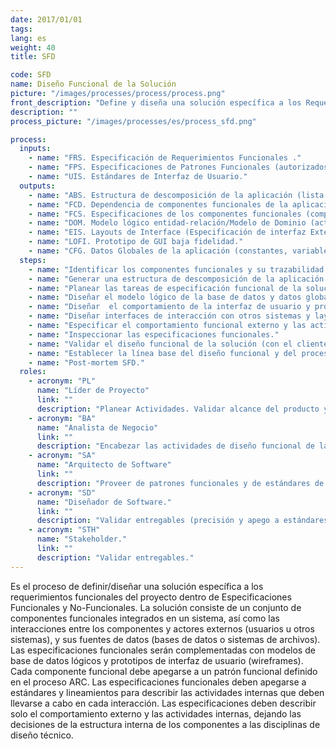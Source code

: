 ```yaml
---
date: 2017/01/01
tags:
lang: es
weight: 40
title: SFD

code: SFD
name: Diseño Funcional de la Solución
picture: "/images/processes/process/process.png"
front_description: "Define y diseña una solución específica a los Requerimientos Funcionales y No-Funcionales aprobados del proyecto."
description: ""
process_picture: "/images/processes/es/process_sfd.png"

process:
  inputs:
    - name: "FRS. Especificación de Requerimientos Funcionales ."
    - name: "FPS. Especificaciones de Patrones Funcionales (autorizados para su uso)."
    - name: "UIS. Estándares de Interfaz de Usuario."
  outputs:
    - name: "ABS. Estructura de descomposición de la aplicación (lista de componentes funcionales agrupados en módulos)."
    - name: "FCD. Dependencia de componentes funcionales de la aplicación."
    - name: "FCS. Especificaciones de los componentes funcionales (comportamiento externo y actividades internas)."
    - name: "DOM. Modelo lógico entidad-relación/Modelo de Dominio (actualizado)."
    - name: "EIS. Layouts de Interface (Especificación de interfaz Externa)"
    - name: "LOFI. Prototipo de GUI baja fidelidad."
    - name: "CFG. Datos Globales de la aplicación (constantes, variables, enumeraciones y contadores)."
  steps:
    - name: "Identificar los componentes funcionales y su trazabilidad hacia los CU y reglas de negocio."
    - name: "Generar una estructura de descomposición de la aplicación y dependencias entre componentes funcionales."
    - name: "Planear las tareas de especificación funcional de la solución."
    - name: "Diseñar el modelo lógico de la base de datos y datos globales de la aplicación (constantes, variables, enumeraciones y contadores."
    - name: "Diseñar  el comportamiento de la interfaz de usuario y prototipo para los componentes línea."
    - name: "Diseñar interfaces de interacción con otros sistemas y layouts para los componentes fuera de línea."
    - name: "Especificar el comportamiento funcional externo y las actividades internas."
    - name: "Inspeccionar las especificaciones funcionales."
    - name: "Validar el diseño funcional de la solución (con el cliente)."
    - name: "Establecer la línea base del diseño funcional y del proceso de administración de cambios."
    - name: "Post-mortem SFD."
  roles:
    - acronym: "PL"
      name: "Líder de Proyecto"
      link: ""
      description: "Planear Actividades. Validar alcance del producto y autorizar el presupuesto del proyecto."
    - acronym: "BA"
      name: "Analista de Negocio"
      link: ""
      description: "Encabezar las actividades de diseño funcional de la solución y producir entregables."
    - acronym: "SA"
      name: "Arquitecto de Software"
      link: ""
      description: "Proveer de patrones funcionales y de estándares de interfaz de usuario."
    - acronym: "SD"
      name: "Diseñador de Software."
      link: ""
      description: "Validar entregables (precisión y apego a estándares)."
    - acronym: "STH"
      name: "Stakeholder."
      link: ""
      description: "Validar entregables."
---
```

Es el proceso de definir/diseñar una solución específica a los requerimientos funcionales del proyecto dentro de Especificaciones Funcionales y No-Funcionales.
La solución consiste de un conjunto de componentes funcionales integrados en un sistema, así como las interacciones entre los componentes y actores externos (usuarios u otros sistemas), y sus fuentes de datos (bases de datos o sistemas de archivos). Las especificaciones funcionales serán complementadas con modelos de base de datos lógicos y prototipos de interfaz de usuario (wireframes).
Cada componente funcional debe apegarse a un patrón funcional definido en el proceso ARC.
Las especificaciones funcionales deben apegarse a estándares y lineamientos para describir las actividades internas que deben llevarse a cabo en cada interacción. Las especificaciones deben describir solo el comportamiento externo y las actividades internas, dejando las decisiones de la estructura interna de los componentes a las disciplinas de diseño técnico.
